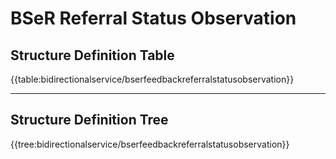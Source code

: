 # BSeR Referral Status Observation

## Structure Definition Table

{{table:bidirectionalservice/bserfeedbackreferralstatusobservation}}

---
## Structure Definition Tree

{{tree:bidirectionalservice/bserfeedbackreferralstatusobservation}}